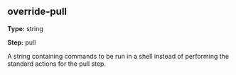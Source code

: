 override-pull
-------------
**Type:** string

**Step:** pull

A string containing commands to be run in a shell instead of performing the
standard actions for the pull step.